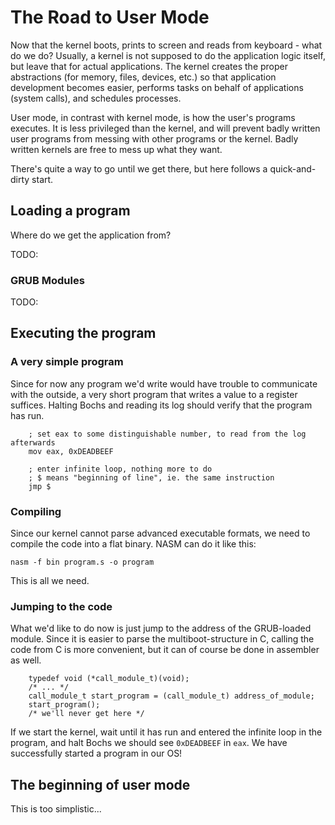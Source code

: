 # The Road to User Mode

Now that the kernel boots, prints to screen and reads from keyboard - what do
we do? Usually, a kernel is not supposed to do the application logic itself,
but leave that for actual applications. The kernel creates the proper
abstractions (for memory, files, devices, etc.) so that application development
becomes easier, performs tasks on behalf of applications (system calls), and
schedules processes.

User mode, in contrast with kernel mode, is how the user's programs executes.
It is less privileged than the kernel, and will prevent badly written user
programs from messing with other programs or the kernel. Badly written kernels
are free to mess up what they want.

There's quite a way to go until we get there, but here follows a
quick-and-dirty start.

## Loading a program

Where do we get the application from?

TODO:

### GRUB Modules

TODO:

## Executing the program

### A very simple program

Since for now any program we'd write would have trouble to communicate with the
outside, a very short program that writes a value to a register suffices.
Halting Bochs and reading its log should verify that the program has run.

~~~ {.nasm}
    ; set eax to some distinguishable number, to read from the log afterwards
    mov eax, 0xDEADBEEF

    ; enter infinite loop, nothing more to do
    ; $ means "beginning of line", ie. the same instruction
    jmp $
~~~

### Compiling

Since our kernel cannot parse advanced executable formats, we need to compile
the code into a flat binary. NASM can do it like this:

    nasm -f bin program.s -o program

This is all we need.

### Jumping to the code

What we'd like to do now is just jump to the address of the GRUB-loaded module.
Since it is easier to parse the multiboot-structure in C, calling the code from
C is more convenient, but it can of course be done in assembler as well.

~~~ {.c}
    typedef void (*call_module_t)(void);
    /* ... */
    call_module_t start_program = (call_module_t) address_of_module;
    start_program();
    /* we'll never get here */
~~~

If we start the kernel, wait until it has run and entered the infinite loop in
the program, and halt Bochs we should see `0xDEADBEEF` in `eax`. We have
successfully started a program in our OS!

## The beginning of user mode

This is too simplistic...
